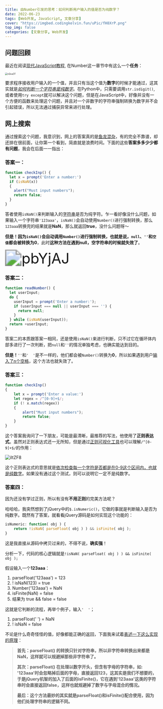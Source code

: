 ```yaml
---
title: 由Number引发的思考：如何判断用户输入的值是否为纯数字？
date: 2022-06-23
tags: [Web开发, JavaScript, 文章分享]
cover: "https://imgbed.codingkelvin.fun/uPic/fH8XrP.png"
top_img: false
categories: [文章分享, Web开发]
---
```


## 问题回顾

最近在阅读[现代JavaScript教程](https://javascript.info), 在Number这一章节中有这么一个**任务**：

<img src="https://imgbed.codingkelvin.fun/uPic/nGnaOT.png" alt="nGnaOT" style="zoom:50%;" />

要求程序接收用户输入的一个值，并且只有当这个值为**数字**的时候才能通过，这其实就是<u>*如何判断一个字符串是纯数字*</u>。在Python中，只需要调用`str.isdigit()`, 或者使用`try except`就可以解决这个问题，但是在JavaScript中，好像并没有一个方便的函数来处理这个问题，并且对一个非数字的字符串强制转换为数字并不会引起错误，所以无法通过捕获异常来进行处理。

## 网上搜索

通过搜索这个问题，我意识到，网上的答案真的是<u>鱼龙混杂</u>，有的完全不靠谱，却还排在很前面，让你第一个看到，简直就是浪费时间。下面的这些**答案多多少少都有问题**，我会在后面一一指出：

### 答案一：

```js
function checkInp() {
  let x = prompt('Enter a number:')
  if (isNaN(x)) 
  {
    alert("Must input numbers");
    return false;
  }
}
```

答者使用`isNaN()`来判断输入的<u>字符串</u>是否为纯字符。乍一看好像没什么问题，如果输入一个字符串`'123aaa'`，`isNaN()`会自动使用`Number()`进行强制转换，那么`123aaa`转换完的结果就是**NaN**，那么就返回**true**，没什么问题呀～

**但是！**因为`isNaN()`会自动调用`Number()`进行强制转换，也就是说，`null`、`''`和`空值`都会被转换为**0**，此时**这种方法在遇到null，空字符串的时候就失效了**。

<img src="https://imgbed.codingkelvin.fun/uPic/pbYjAJ.png" alt="pbYjAJ" style="zoom: 340%;" />

### 答案二：

```js
function readNumber() {
  let userInput;
  do {
    userInput = prompt('Enter a number:');
    if (userInput === null || userInput === '') {
      return null;
    }
  } while (isNaN(userInput));
  return +userInput;
}
```

答案二的本质跟答案一相同，还是使用`isNaN()`来进行判断，只不过它在循环体内部多进行了一次判断，把`null`和`''`的情况单独考虑，也确实能达到目的。

**但是！**`''`和`'  '`是不一样的，他们都会被`Number()`转换为**0**，所以如果遇到用户<u>输入了n个空格</u>，这个方法也就失效了。

### 答案三：

```js
function checkInp()
{
    let x = prompt('Enter a value:')
    let regex = /^[0-9]+$/;
    if (! x.match(regex))
    {
        alert("Must input numbers");
        return false;
    }
}
```

这个答案我询问了一下朋友，可能是最清晰，最推荐的写法，他使用了**正则表达式**。虽然对正则表达式还一无所知，但是通过[正则可视化工具](https://jex.im/regulex/#!flags=&re=%5E(a%7Cb)*%3F%24)也可以理解`/^[0-9]+$/`的作用：

![iItZF8](https://imgbed.codingkelvin.fun/uPic/iItZF8.png)

这个正则表达式的意思就是<u>依次检查每一个字符是否都是在0-9这个区间内，也就是纯数字</u>。如果没有通过这个测试，则可以说明它一定不是纯数字。

 ### 答案四：

因为还没有学过正则，所以有没有**不用正则**的完美方法呢？

哈哈哈，我突然想到了jQuery中的`$.isNumeric()`，它做的事就是判断输入是否为纯数字。既然有了答案，就看看jQuery源码是如何实现这个功能的：

```js
isNumeric: function( obj ) {
	return !isNaN( parseFloat( obj ) ) && isFinite( obj );
}
```

这是我直接从源码中拷贝过来的，不得不说，**确实强**！

分析一下，代码的核心逻辑就是`!isNaN( parseFloat( obj ) ) && isFinite( obj );`

假设输入一个**123aaa**：

1. parseFloat('123aaa') = 123
2. ! isNaN(123) = true
3. Number('123aaa') = NaN
4. isFinite(NaN) = false
5. 结果为 true && false = false

这就是它判断的流程，再举个例子，输入`'  '`；

1. parseFloat('  ') = NaN
2. ! isNaN = false

不论是什么奇奇怪怪的值，好像都能正确的返回，下面我来试着<u>表述一下这么实现的原理</u>：

> **首先：parseFloat() 的转换只针对字符串，所以非字符串转换出来都是NaN，这样就可以规避掉那些非字符串了。**
>
> **其次：parseFloat() 在处理以数字开头，但含有字母的字符串，如: '123aaa'时会忽略掉后面的字母，直接返回123，这其实是我们不想要的，于是jQuery机智的加入了后面的isFinite()，它在遇到'123aaa'这类的字符串时会直接返回false，这样也就规避掉了数字与字母混合的情况。**
>
> **最后：这个方法最妙的其实就是parseFloat()和isFinite()配合使用，因为他们处理字符串的逻辑不同。**